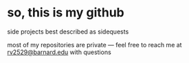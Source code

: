 # so, this is my github

side projects best described as sidequests

most of my repositories are private — feel free to reach me at [rv2529@barnard.edu](mailto:rv2529@barnard.edu) with questions
